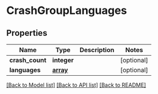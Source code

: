 # CrashGroupLanguages

## Properties
Name | Type | Description | Notes
------------ | ------------- | ------------- | -------------
**crash_count** | **integer** |  | [optional] 
**languages** | [**array**](.md) |  | [optional] 

[[Back to Model list]](../README.md#documentation-for-models) [[Back to API list]](../README.md#documentation-for-api-endpoints) [[Back to README]](../README.md)

